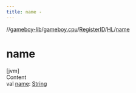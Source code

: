 ```yaml
---
title: name -
---
```

//[gameboy-lib](../../../index.md)/[gameboy.cpu](../../index.md)/[RegisterID](../index.md)/[HL](index.md)/[name](name.md)



# name  
[jvm]  
Content  
val [name](name.md): [String](https://kotlinlang.org/api/latest/jvm/stdlib/kotlin/-string/index.html)  



